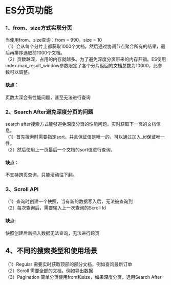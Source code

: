 # ES分页功能  

### 1、from、size方式实现分页  
当使用from、size查询：from = 990，size = 10  
（1）会从每个分片上都获取1000个文档，然后通过协调节点聚合所有的结果，最后再排序选取前1000个文档。  
（2）页数越深，占用的内存就越多。为了避免深度分页带来的内存开销。ES使用index.max_result_window参数限定了各个分片返回的文档总数为10000，此参数可以调整。  
#### 缺点：
页数太深会有性能问题，甚至无法进行查询

### 2、Search After避免深度分页的问题  
search after搜索方式能够避免深度分页的性能问题，实时获取下一页的文档信息。  
（1）首先搜索时需要指定sort，并且保证值是唯一的，可以通过加入_id保证唯一性。  
（2）然后使用上一页最后一个文档的sort值进行查询。  

#### 缺点：
不支持跨页查询，只能滚动往下翻。  

### 3、Scroll API  
（1）查询时创建一个快照，当有新的数据写入后，无法被查询到  
（2）每次查询后，需要输入上一次查询的Scroll Id

#### 缺点:  
快照创建后新插入数据无法查询，无法进行跨页  

## 4、不同的搜索类型和使用场景  
（1）Regular  需要实时获取顶部的部分文档，例如查询最新订单  
（2）Scroll  需要全部的文档，例如导出数据  
（3）Pagination  简单分页使用from和size，如果深度分页，选用Search After    

